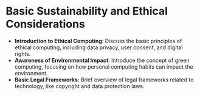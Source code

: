 # Basic Sustainability and Ethical Considerations

- **Introduction to Ethical Computing**: Discuss the basic principles of ethical computing, including data privacy, user consent, and digital rights.
- **Awareness of Environmental Impact**: Introduce the concept of green computing, focusing on how personal computing habits can impact the environment.
- **Basic Legal Frameworks**: Brief overview of legal frameworks related to technology, like copyright and data protection laws.
